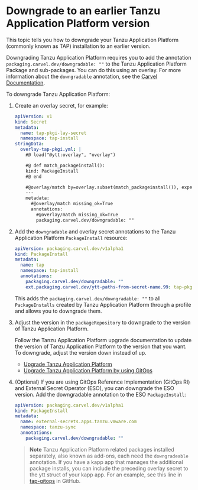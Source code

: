 # Downgrade to an earlier Tanzu Application Platform version

This topic tells you how to downgrade your Tanzu Application Platform (commonly known as TAP)
installation to an earlier version.

Downgrading Tanzu Application Platform requires you to add the annotation `packaging.carvel.dev/downgradable: ""`
to the Tanzu Application Platform Package and sub-packages. You can do this using an overlay.
For more information about the `downgradable` annotation, see the
[Carvel Documentation](https://carvel.dev/kapp-controller/docs/v0.32.0/package-consumer-concepts/#downgrading).

To downgrade Tanzu Application Platform:

1. Create an overlay secret, for example:

    ```yaml
    apiVersion: v1
    kind: Secret
    metadata:
      name: tap-pkgi-lay-secret
      namespace: tap-install
    stringData:
      overlay-tap-pkgi.yml: |
        #@ load("@ytt:overlay", "overlay")

        #@ def match_packageinstall():
        kind: PackageInstall
        #@ end

        #@overlay/match by=overlay.subset(match_packageinstall()), expects="1+"
        ---
        metadata:
          #@overlay/match missing_ok=True
          annotations:
            #@overlay/match missing_ok=True
            packaging.carvel.dev/downgradable: ""
    ```

1. Add the `downgradable` and overlay secret annotations to the Tanzu Application Platform
   `PackageInstall` resource:

    ```yaml
    apiVersion: packaging.carvel.dev/v1alpha1
    kind: PackageInstall
    metadata:
      name: tap
      namespace: tap-install
      annotations:
        packaging.carvel.dev/downgradable: ""
        ext.packaging.carvel.dev/ytt-paths-from-secret-name.99: tap-pkgi-downgradeable-overlay-secret
    ```

    This adds the `packaging.carvel.dev/downgradable: ""` to all `PackageInstalls` created by
    Tanzu Application Platform through a profile and allows you to downgrade them.

1. Adjust the version in the `packageRepository` to downgrade to the version of Tanzu Application Platform.

    Follow the Tanzu Application Platform upgrade documentation to update the version of
    Tanzu Application Platform to the version that you want. To downgrade, adjust the version down instead of up.

    - [Upgrade Tanzu Application Platform](../upgrading.hbs.md)
    - [Upgrade Tanzu Application Platform by using GitOps](../install-gitops/upgrading.hbs.md)

1. (Optional) If you are using GitOps Reference Implementation (GitOps RI) and External Secret Operator (ESO),
   you can downgrade the ESO version. Add the downgradable annotation to the ESO `PackageInstall`:

    ```yaml
    apiVersion: packaging.carvel.dev/v1alpha1
    kind: PackageInstall
    metadata:
      name: external-secrets.apps.tanzu.vmware.com
      namespace: tanzu-sync
      annotations:
        packaging.carvel.dev/downgradable: ""
    ```

    > **Note** Tanzu Application Platform related packages installed separately, also known as add-ons,
    > each need the `downgradeable` annotation.
    > If you have a kapp app that manages the additional package installs, you can include
    > the preceding overlay secret to the ytt struct of your kapp app.
    > For an example, see this line in [tap-gitops](https://github.com/Mpluya/tap-gitops/blob/9909de7b74d9af1b4bf8ff00d51e88be47ba5b8c/clusters/upgrade-run/cluster-config/config/post-install-app.yaml#L25)
    > in GitHub.
